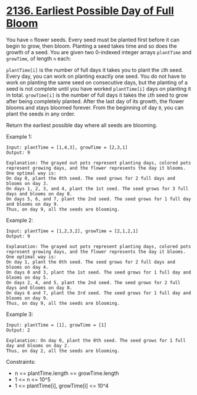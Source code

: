 # [2136. Earliest Possible Day of Full Bloom](https://leetcode.com/problems/earliest-possible-day-of-full-bloom/description/)
 
You have `n` flower seeds. Every seed must be planted first before it can begin to grow, then bloom. Planting a seed takes time and so does the growth of a seed. You are given two 0-indexed integer arrays `plantTime` and `growTime`, of length `n` each:

`plantTime[i]` is the number of full days it takes you to plant the `i`th seed. Every day, you can work on planting exactly one seed. You do not have to work on planting the same seed on consecutive days, but the planting of a seed is not complete until you have worked `plantTime[i]` days on planting it in total.
`growTime[i]` is the number of full days it takes the `i`th seed to grow after being completely planted. After the last day of its growth, the flower blooms and stays bloomed forever.
From the beginning of day `0`, you can plant the seeds in any order.

Return the earliest possible day where all seeds are blooming.

 

Example 1:

    Input: plantTime = [1,4,3], growTime = [2,3,1]
    Output: 9

    Explanation: The grayed out pots represent planting days, colored pots represent growing days, and the flower represents the day it blooms.
    One optimal way is:
    On day 0, plant the 0th seed. The seed grows for 2 full days and blooms on day 3.
    On days 1, 2, 3, and 4, plant the 1st seed. The seed grows for 3 full days and blooms on day 8.
    On days 5, 6, and 7, plant the 2nd seed. The seed grows for 1 full day and blooms on day 9.
    Thus, on day 9, all the seeds are blooming.

Example 2:

    Input: plantTime = [1,2,3,2], growTime = [2,1,2,1]
    Output: 9

    Explanation: The grayed out pots represent planting days, colored pots represent growing days, and the flower represents the day it blooms.
    One optimal way is:
    On day 1, plant the 0th seed. The seed grows for 2 full days and blooms on day 4.
    On days 0 and 3, plant the 1st seed. The seed grows for 1 full day and blooms on day 5.
    On days 2, 4, and 5, plant the 2nd seed. The seed grows for 2 full days and blooms on day 8.
    On days 6 and 7, plant the 3rd seed. The seed grows for 1 full day and blooms on day 9.
    Thus, on day 9, all the seeds are blooming.

Example 3:

    Input: plantTime = [1], growTime = [1]
    Output: 2

    Explanation: On day 0, plant the 0th seed. The seed grows for 1 full day and blooms on day 2.
    Thus, on day 2, all the seeds are blooming.
 

Constraints:

* n == plantTime.length == growTime.length
* 1 <= n <= 10^5
* 1 <= plantTime[i], growTime[i] <= 10^4